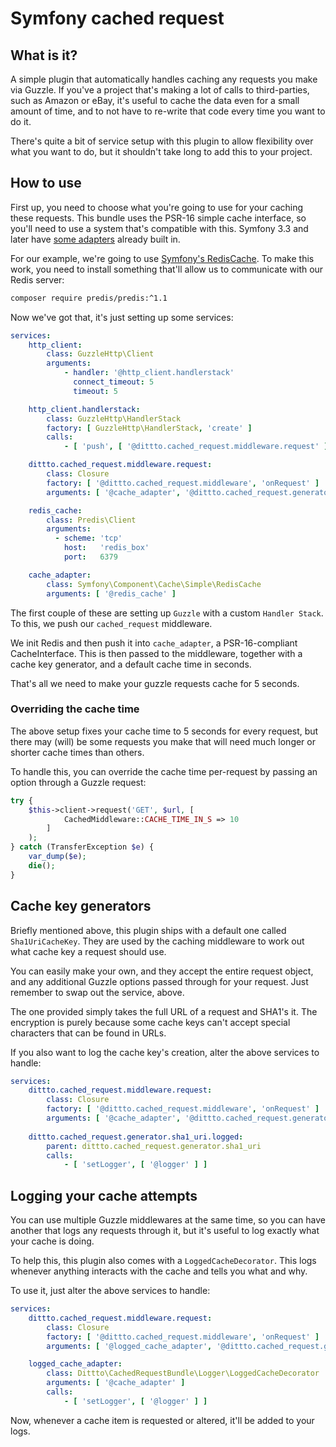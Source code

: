 # Symfony cached request

## What is it?
 
A simple plugin that automatically handles caching any requests you make via Guzzle. If you've a project that's making a lot of calls to third-parties, such as Amazon or eBay, it's useful to cache the data even for a small amount of time, and to not have to re-write that code every time you want to do it.

There's quite a bit of service setup with this plugin to allow flexibility over what you want to do, but it shouldn't take long to add this to your project.
 
## How to use

First up, you need to choose what you're going to use for your caching these requests. This bundle uses the PSR-16 simple cache interface, so you'll need to use a system that's compatible with this. Symfony 3.3 and later have [some adapters](https://symfony.com/doc/current/components/cache.html) already built in.
 
For our example, we're going to use [Symfony's RedisCache](http://api.symfony.com/3.3/Symfony/Component/Cache/Simple/RedisCache.html). To make this work, you need to install something that'll allow us to communicate with our Redis server:

```sh
composer require predis/predis:^1.1
```

Now we've got that, it's just setting up some services:

```yaml
services:
    http_client:
        class: GuzzleHttp\Client
        arguments:
            - handler: '@http_client.handlerstack'
              connect_timeout: 5
              timeout: 5

    http_client.handlerstack:
        class: GuzzleHttp\HandlerStack
        factory: [ GuzzleHttp\HandlerStack, 'create' ]
        calls:
            - [ 'push', [ '@dittto.cached_request.middleware.request' ] ]

    dittto.cached_request.middleware.request:
        class: Closure
        factory: [ '@dittto.cached_request.middleware', 'onRequest' ]
        arguments: [ '@cache_adapter', '@dittto.cached_request.generator.sha1_uri', 5 ]

    redis_cache:
        class: Predis\Client
        arguments:
          - scheme: 'tcp'
            host:   'redis_box'
            port:   6379

    cache_adapter:
        class: Symfony\Component\Cache\Simple\RedisCache
        arguments: [ '@redis_cache' ]
```

The first couple of these are setting up `Guzzle` with a custom `Handler Stack`. To this, we push our `cached_request` middleware.

We init Redis and then push it into `cache_adapter`, a PSR-16-compliant CacheInterface. This is then passed to the middleware, together with a cache key generator, and a default cache time in seconds.

That's all we need to make your guzzle requests cache for 5 seconds. 

### Overriding the cache time

The above setup fixes your cache time to 5 seconds for every request, but there may (will) be some requests you make that will need much longer or shorter cache times than others.

To handle this, you can override the cache time per-request by passing an option through a Guzzle request:

```php
try {
    $this->client->request('GET', $url, [
            CachedMiddleware::CACHE_TIME_IN_S => 10
        ]
    );
} catch (TransferException $e) {
    var_dump($e);
    die();
}
```

## Cache key generators

Briefly mentioned above, this plugin ships with a default one called `Sha1UriCacheKey`. They are used by the caching middleware to work out what cache key a request should use.

You can easily make your own, and they accept the entire request object, and any additional Guzzle options passed through for your request. Just remember to swap out the service, above.

The one provided simply takes the full URL of a request and SHA1's it. The encryption is purely because some cache keys can't accept special characters that can be found in URLs.

If you also want to log the cache key's creation, alter the above services to handle:

```yaml
services:
    dittto.cached_request.middleware.request:
        class: Closure
        factory: [ '@dittto.cached_request.middleware', 'onRequest' ]
        arguments: [ '@cache_adapter', '@dittto.cached_request.generator.sha1_uri.logged', 5 ]
        
    dittto.cached_request.generator.sha1_uri.logged:
        parent: dittto.cached_request.generator.sha1_uri
        calls:
            - [ 'setLogger', [ '@logger' ] ]
```

## Logging your cache attempts

You can use multiple Guzzle middlewares at the same time, so you can have another that logs any requests through it, but it's useful to log exactly what your cache is doing. 

To help this, this plugin also comes with a `LoggedCacheDecorator`. This logs whenever anything interacts with the cache and tells you what and why.

To use it, just alter the above services to handle:

```yaml
services:
    dittto.cached_request.middleware.request:
        class: Closure
        factory: [ '@dittto.cached_request.middleware', 'onRequest' ]
        arguments: [ '@logged_cache_adapter', '@dittto.cached_request.generator.sha1_uri', 5 ]

    logged_cache_adapter:
        class: Dittto\CachedRequestBundle\Logger\LoggedCacheDecorator
        arguments: [ '@cache_adapter' ]
        calls:
            - [ 'setLogger', [ '@logger' ] ]
```

Now, whenever a cache item is requested or altered, it'll be added to your logs.